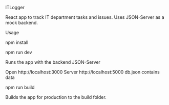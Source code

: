 ITLogger

React app to track IT department tasks and issues. Uses JSON-Server as a mock backend.

Usage

npm install

npm run dev

Runs the app with the backend JSON-Server

Open http://localhost:3000 Server http://localhost:5000 db.json contains data

npm run build

Builds the app for production to the build folder.
